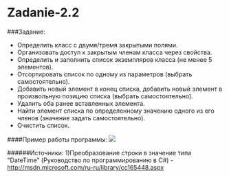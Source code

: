 Zadanie-2.2
===========
###Задание:
*  Определить класс с двумя/тремя закрытыми полями.   
*  Организовать доступ к закрытым членам класса через свойства.   
*  Определить и заполнить список экземпляров класса (не менее 5 элементов).   
*  Отсортировать список по одному из параметров (выбрать самостоятельно).   
*  Добавить новый элемент в конец списка, добавить новый элемент в произвольную позицию списка (выбрать самостоятельно).  
*  Удалить оба ранее вставленных элемента.  
*  Найти элемент списка по определенному значению одного из его членов (значение задать самостоятельно).  
*  Очистить список.        
  

####Пример работы программы:
<a target="_blank" href="http://fastpic.ru"><img src="http://i66.fastpic.ru/big/2014/0721/f3/e5370dfe37c3168e9e1bd0f710b1e8f3.jpg" border="0"></a>


######Источники:
1)Преобразование строки в значение типа "DateTime" (Руководство по программированию в C#) - http://msdn.microsoft.com/ru-ru/library/cc165448.aspx
